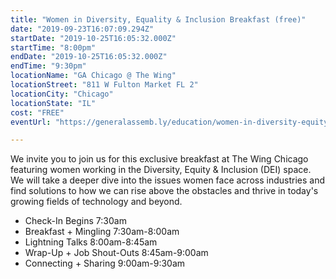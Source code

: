 ```yaml
---
title: "Women in Diversity, Equality & Inclusion Breakfast (free)"
date: "2019-09-23T16:07:09.294Z"
startDate: "2019-10-25T16:05:32.000Z"
startTime: "8:00pm"
endDate: "2019-10-25T16:05:32.000Z"
endTime: "9:30pm"
locationName: "GA Chicago @ The Wing"
locationStreet: "811 W Fulton Market FL 2"
locationCity: "Chicago"
locationState: "IL"
cost: "FREE"
eventUrl: "https://generalassemb.ly/education/women-in-diversity-equity-inclusion-breakfast/chicago/87609"

---
```


We invite you to join us for this exclusive breakfast at The Wing Chicago featuring women working in the Diversity, Equity & Inclusion (DEI) space. We will take a deeper dive into the issues women face across industries and find solutions to how we can rise above the obstacles and thrive in today's growing fields of technology and beyond.

- Check-In Begins 7:30am
- Breakfast + Mingling 7:30am-8:00am
- Lightning Talks 8:00am-8:45am
- Wrap-Up + Job Shout-Outs 8:45am-9:00am
- Connecting + Sharing 9:00am-9:30am

